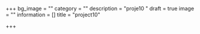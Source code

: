 +++
bg_image = ""
category = ""
description = "proje10 "
draft = true
image = ""
information = []
title = "project10"

+++
